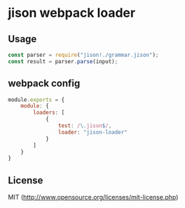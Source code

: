# jison webpack loader

## Usage
```js
const parser = require("jison!./grammar.jison");
const result = parser.parse(input);
```

## webpack config
```js
module.exports = {
    module: {
        loaders: [
            {
                test: /\.jison$/,
                loader: "jison-loader"
            }
        ]
    }
}
```

## License

MIT (http://www.opensource.org/licenses/mit-license.php)
